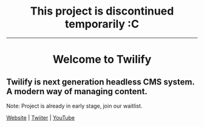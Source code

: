 <div align="center">
    <h1>This project is discontinued temporarily :C </h1>
</div>

<hr>

<div align="center" href="https://twilify.app">
    <h1>Welcome to Twilify</h1>
</div>

## Twilify is next generation headless CMS system. A modern way of managing content.

Note: Project is already in early stage, join our waitlist.

[Website](https://twilify.app) | [Twiiter](https://twitter.com/twilifyapp) | [YouTube](https://www.youtube.com/@twilifyapp)

